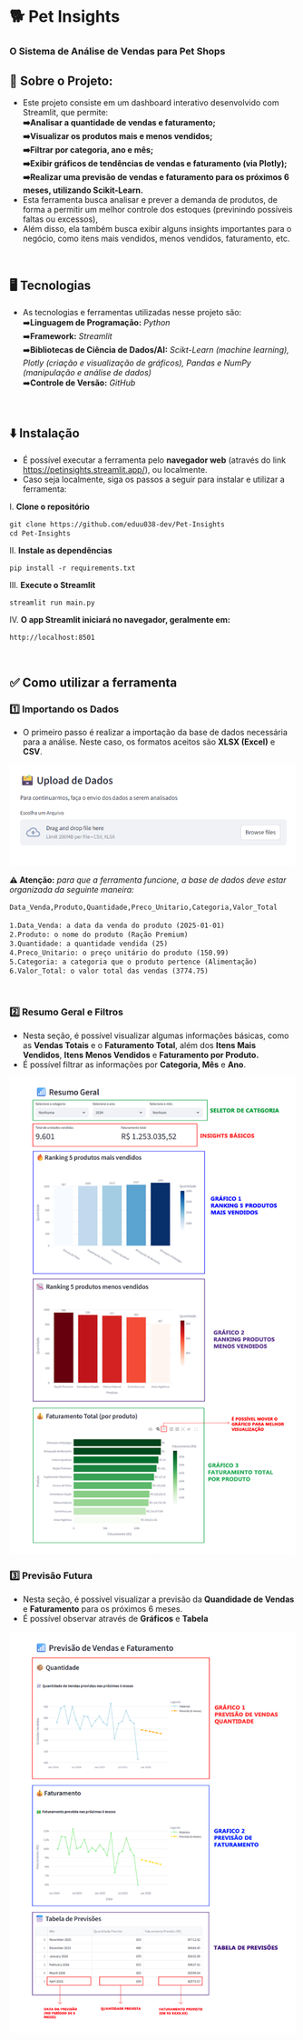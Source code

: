 # 🐕 Pet Insights
### O Sistema de Análise de Vendas para Pet Shops
## 📝 Sobre o Projeto:
- Este projeto consiste em um dashboard interativo desenvolvido com Streamlit, que permite:\
**➡️Analisar a quantidade de vendas e faturamento;\
➡️Visualizar os produtos mais e menos vendidos;\
➡️Filtrar por categoria, ano e mês;\
➡️Exibir gráficos de tendências de vendas e faturamento (via Plotly);\
➡️Realizar uma previsão de vendas e faturamento para os próximos 6 meses, utilizando Scikit-Learn.**
- Esta ferramenta busca analisar e prever a demanda de produtos, de forma a permitir um melhor controle dos estoques (previnindo possíveis faltas ou excessos),
- Além disso, ela também busca exibir alguns insights importantes para o negócio, como itens mais vendidos, menos vendidos, faturamento, etc.

 <br>
 
## 🖥️ Tecnologias 
- As tecnologias e ferramentas utilizadas nesse projeto são:\
➡️**Linguagem de Programação:** *Python*\
➡️**Framework:** *Streamlit*\
➡️**Bibliotecas de Ciência de Dados/AI:** *Scikt-Learn (machine learning), Plotly (criação e visualização de gráficos), Pandas e NumPy (manipulação e análise de dados)*\
➡️**Controle de Versão:** *GitHub*

 <br>
 
## ⬇️ Instalação 
- É possível executar a ferramenta pelo **navegador web** (através do link https://petinsights.streamlit.app/), ou localmente.
- Caso seja localmente, siga os passos a seguir para instalar e utilizar a ferramenta: 
  
 I. **Clone o repositório** 
```
git clone https://github.com/eduu038-dev/Pet-Insights
cd Pet-Insights
```
  II. **Instale as dependências**
 ```
pip install -r requirements.txt
```
  III. **Execute o Streamlit**
```
streamlit run main.py
```
  IV. **O app Streamlit iniciará no navegador, geralmente em:**
  ```
http://localhost:8501
```
 <br>

## ✅ Como utilizar a ferramenta

### 1️⃣ Importando os Dados
- O primeiro passo é realizar a importação da base de dados necessária para a análise. Neste caso, os formatos aceitos são **XLSX (Excel)** e **CSV**.
<img src="RDIMG/uplarq.png" width="600">

**⚠️ Atenção:** *para que a ferramenta funcione, a base de dados deve estar organizada da seguinte maneira:*
  ```
Data_Venda,Produto,Quantidade,Preco_Unitario,Categoria,Valor_Total

1.Data_Venda: a data da venda do produto (2025-01-01)
2.Produto: o nome do produto (Ração Premium)
3.Quantidade: a quantidade vendida (25)
4.Preco_Unitario: o preço unitário do produto (150.99) 
5.Categoria: a categoria que o produto pertence (Alimentação)
6.Valor_Total: o valor total das vendas (3774.75)
```
 <br>

### 2️⃣ Resumo Geral e Filtros
- Nesta seção, é possível visualizar algumas informações básicas, como as **Vendas Totais** e o **Faturamento Total**, além dos **Itens Mais Vendidos**, **Itens Menos Vendidos** e **Faturamento por Produto.**
- É possível filtrar as informações por **Categoria, Mês** e **Ano**.
<img src="RDIMG/resgeral.png" width="600">

<br>
  
### 3️⃣ Previsão Futura
- Nesta seção, é possível visualizar a previsão da **Quandidade de Vendas** e **Faturamento** para os próximos 6 meses.
- É possível observar através de **Gráficos** e **Tabela**
<img src="RDIMG/resprev.png" width="600">
